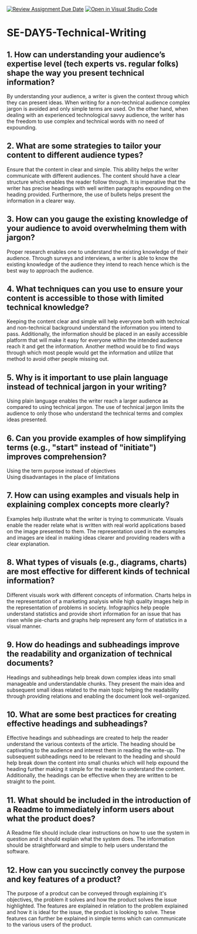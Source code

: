 [![Review Assignment Due Date](https://classroom.github.com/assets/deadline-readme-button-22041afd0340ce965d47ae6ef1cefeee28c7c493a6346c4f15d667ab976d596c.svg)](https://classroom.github.com/a/zsAR-pyY)
[![Open in Visual Studio Code](https://classroom.github.com/assets/open-in-vscode-2e0aaae1b6195c2367325f4f02e2d04e9abb55f0b24a779b69b11b9e10269abc.svg)](https://classroom.github.com/online_ide?assignment_repo_id=15651609&assignment_repo_type=AssignmentRepo)
# SE-DAY5-Technical-Writing
## 1. How can understanding your audience’s expertise level (tech experts vs. regular folks) shape the way you present technical information?
By understanding your audience, a writer is given the context throug which they can present ideas. When writing for a non-technical audience complex jargon is avoided and only simple terms are used. On the other hand, when dealing with an experienced technological savvy audience, the writer has the freedom to use complex and technical words with no need of expounding. 

## 2. What are some strategies to tailor your content to different audience types?
Ensure that the content in clear and simple. This ability helps the writer communicate with different audiences. 
The content should have a clear structure which enables the reader follow through. It is imperative that the writer has precise headings with well written paragraphs expounding on the heading provided. Furthermore, the use of bullets helps present the information in a clearer way.

## 3. How can you gauge the existing knowledge of your audience to avoid overwhelming them with jargon?
Proper research enables one to understand the existing knowledge of their audience. Through surveys and interviews, a writer is able to know the existing knowledge of the audience they intend to reach hence which is the best way to approach the audience. 

## 4. What techniques can you use to ensure your content is accessible to those with limited technical knowledge?
Keeping the content clear and simple will help everyone both with technical and non-technical background understand the information you intend to pass. Additionally, the information should be placed in an easily accessible platform that will make it easy for everyone within the intended audience reach it and get the information. Another method would be to find ways through which most people would get the information and utilize that method to avoid other people missing out.

## 5. Why is it important to use plain language instead of technical jargon in your writing?
Using plain language enables the writer reach a larger audience as compared to using technical jargon. The use of technical jargon limits the audience to only those who understand the technical terms and complex ideas presented.

## 6. Can you provide examples of how simplifying terms (e.g., "start" instead of "initiate") improves comprehension?
Using the term purpose instead of objectives <br>
Using disadvantages in the place of limitations

## 7. How can using examples and visuals help in explaining complex concepts more clearly?
Examples help illustrate what the writer is trying to communicate. Visuals enable the reader relate what is written with real world applications based on the image presented to them. The representation used in the examples and images are ideal in making ideas clearer and providing readers with a clear explanation.

## 8. What types of visuals (e.g., diagrams, charts) are most effective for different kinds of technical information?
Different visuals work with different concepts of information. Charts helps in the representation of a marketing analysis while high quality images help in the representation of problems in society. Infographics help people understand statistics and provide short information for an issue that has risen while pie-charts and graphs help represent any form of statistics in a visual manner. 

## 9. How do headings and subheadings improve the readability and organization of technical documents?
Headings and subheadings help break down complex ideas into small manageable and understandable chunks. They present the main idea and subsequent small ideas related to the main topic helping the readability through providing relations and enabling the document look well-organized.

## 10. What are some best practices for creating effective headings and subheadings?
Effective headings and subheadings are created to help the reader understand the various contexts of the article. The heading should be captivating to the audience and interest them in reading the write-up. The subsequent subheadings need to be relevant to the heading and should help break down the content into small chunks which will help expound the heading further making it simple for the reader to understand the content. Additionally, the headings can be effective when they are written to be straight to the point.

## 11. What should be included in the introduction of a Readme to immediately inform users about what the product does?
A Readme file should include clear instructions on how to use the system in question and it should explain what the system does. The information should be straightforward and simple to help users understand the software.

## 12. How can you succinctly convey the purpose and key features of a product?
The purpose of a prodcut can be conveyed through explaining it's objectives, the problem it solves and how the product solves the issue highlighted. The features are explained in relation to the problem explained and how it is ideal for the issue, the product is looking to solve. These features can further be explained in simple terms which can communicate to the various users of the product.

